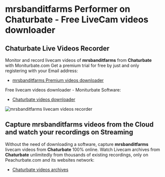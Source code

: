 # mrsbanditfarms Performer on Chaturbate - Free LiveCam videos downloader

## Chaturbate Live Videos Recorder

Monitor and record livecam videos of **mrsbanditfarms** from **Chaturbate** with Moniturbate.com
Get a premium trial for free by just and only registering with your Email address:
* [mrsbanditfarms Premium videos downloader](https://moniturbate.com/request-demo-licence-key.html)

Free livecam videos downloader - Moniturbate Software:
* [Chaturbate videos downloader](https://moniturbate.com/moniturbate-download-software.html)

![mrsbanditfarms livecam videos recorder](https://peachurnet.com/templates/moniturbate-software.png)


## Capture mrsbanditfarms videos from the Cloud and watch your recordings on Streaming

Without the need of downloading a software, capture **mrsbanditfarms** livecam videos from **Chaturbate** 100% online.
Watch Livecam archives from **Chaturbate** unlimitedly from thousands of existing recordings, only on Peachurbate.com and its websites network:
* [Chaturbate videos archives](https://peachurnet.com/)